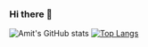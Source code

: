 ### Hi there 👋

<!--
**amitparag/amitparag** is a ✨ _special_ ✨ repository because its `README.md` (this file) appears on your GitHub profile.

Here are some ideas to get you started:

- 🔭 I’m currently working on ...
- 🌱 I’m currently learning ...
- 👯 I’m looking to collaborate on ...
- 🤔 I’m looking for help with ...
- 💬 Ask me about ...
- 📫 How to reach me: ...
- 😄 Pronouns: ...
- ⚡ Fun fact: ...
-->

![Amit's GitHub stats](https://github-readme-stats.vercel.app/api?username=amitparag&show_icons=true&theme=radical)
[![Top Langs](https://github-readme-stats.vercel.app/api/top-langs/?username=amitparag)](https://github.com/anuraghazra/github-readme-stats)
